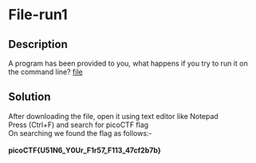 # File-run1
## Description
A program has been provided to you, what happens if you try to run it on the command line? [file](https://artifacts.picoctf.net/c/220/run)
## Solution
After downloading the file, open it using text editor like Notepad 
<br>Press (Ctrl+F) and search for picoCTF flag 
<br>On searching we found the flag as follows:-
<br><br>**picoCTF{U51N6_Y0Ur_F1r57_F113_47cf2b7b}**